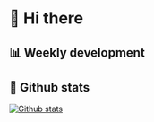 # 👋 Hi there

## 📊 Weekly development

<!--START_SECTION:waka-->
<!--END_SECTION:waka-->

## 📅 Github stats

[![Github stats](https://github-readme-stats.vercel.app/api?username=Zeroto521&ount_private=true&show_icons=true)](https://github.com/Zeroto521)
